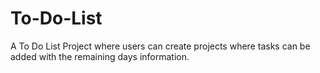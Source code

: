 # To-Do-List
A To Do List Project where users can create projects where tasks can be added with the remaining days information.
